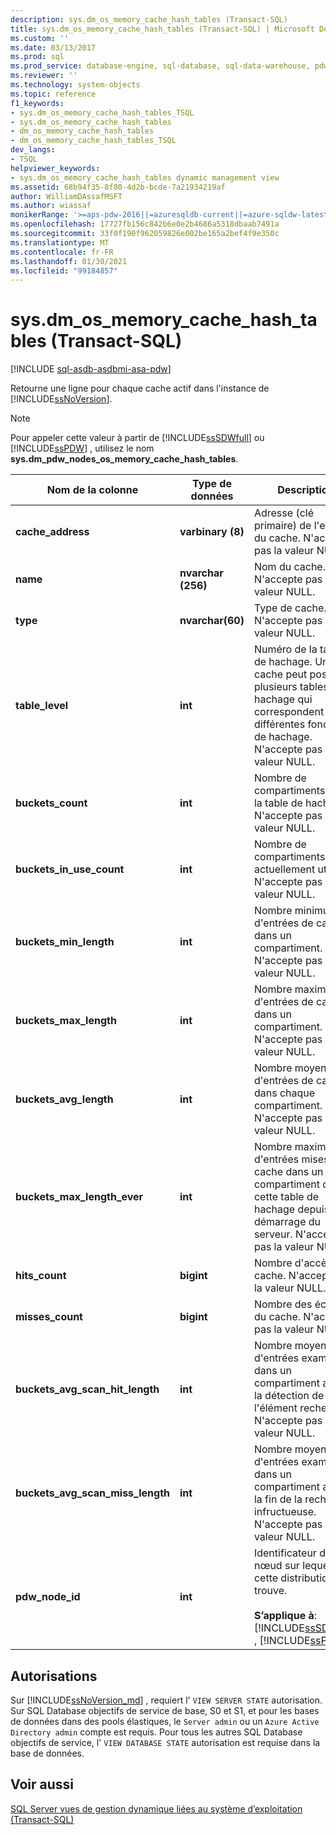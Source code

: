 ```yaml
---
description: sys.dm_os_memory_cache_hash_tables (Transact-SQL)
title: sys.dm_os_memory_cache_hash_tables (Transact-SQL) | Microsoft Docs
ms.custom: ''
ms.date: 03/13/2017
ms.prod: sql
ms.prod_service: database-engine, sql-database, sql-data-warehouse, pdw
ms.reviewer: ''
ms.technology: system-objects
ms.topic: reference
f1_keywords:
- sys.dm_os_memory_cache_hash_tables_TSQL
- sys.dm_os_memory_cache_hash_tables
- dm_os_memory_cache_hash_tables
- dm_os_memory_cache_hash_tables_TSQL
dev_langs:
- TSQL
helpviewer_keywords:
- sys.dm_os_memory_cache_hash_tables dynamic management view
ms.assetid: 68b94f35-8f80-4d2b-bcde-7a21934219af
author: WilliamDAssafMSFT
ms.author: wiassaf
monikerRange: '>=aps-pdw-2016||=azuresqldb-current||=azure-sqldw-latest||>=sql-server-2016||>=sql-server-linux-2017||=azuresqldb-mi-current'
ms.openlocfilehash: 17727fb156c842b6e0e2b4686a5318dbaab7491a
ms.sourcegitcommit: 33f0f190f962059826e002be165a2bef4f9e350c
ms.translationtype: MT
ms.contentlocale: fr-FR
ms.lasthandoff: 01/30/2021
ms.locfileid: "99184857"
---
```

# <a name="sysdm_os_memory_cache_hash_tables-transact-sql"></a>sys.dm_os_memory_cache_hash_tables (Transact-SQL)
[!INCLUDE [sql-asdb-asdbmi-asa-pdw](../../includes/applies-to-version/sql-asdb-asdbmi-asa-pdw.md)]

  Retourne une ligne pour chaque cache actif dans l'instance de [!INCLUDE[ssNoVersion](../../includes/ssnoversion-md.md)].  
  
> [!NOTE]  
>  Pour appeler cette valeur à partir de [!INCLUDE[ssSDWfull](../../includes/sssdwfull-md.md)] ou [!INCLUDE[ssPDW](../../includes/sspdw-md.md)] , utilisez le nom **sys.dm_pdw_nodes_os_memory_cache_hash_tables**.  
  
|Nom de la colonne|Type de données|Description|  
|-----------------|---------------|-----------------|  
|**cache_address**|**varbinary (8)**|Adresse (clé primaire) de l'entrée du cache. N'accepte pas la valeur NULL.|  
|**name**|**nvarchar (256)**|Nom du cache. N'accepte pas la valeur NULL.|  
|**type**|**nvarchar(60)**|Type de cache. N'accepte pas la valeur NULL.|  
|**table_level**|**int**|Numéro de la table de hachage. Un cache peut posséder plusieurs tables de hachage qui correspondent à différentes fonctions de hachage. N'accepte pas la valeur NULL.|  
|**buckets_count**|**int**|Nombre de compartiments dans la table de hachage. N'accepte pas la valeur NULL.|  
|**buckets_in_use_count**|**int**|Nombre de compartiments actuellement utilisés. N'accepte pas la valeur NULL.|  
|**buckets_min_length**|**int**|Nombre minimum d'entrées de cache dans un compartiment. N'accepte pas la valeur NULL.|  
|**buckets_max_length**|**int**|Nombre maximum d'entrées de cache dans un compartiment. N'accepte pas la valeur NULL.|  
|**buckets_avg_length**|**int**|Nombre moyen d'entrées de cache dans chaque compartiment. N'accepte pas la valeur NULL.|  
|**buckets_max_length_ever**|**int**|Nombre maximum d'entrées mises en cache dans un compartiment de cette table de hachage depuis le démarrage du serveur. N'accepte pas la valeur NULL.|  
|**hits_count**|**bigint**|Nombre d'accès au cache. N'accepte pas la valeur NULL.|  
|**misses_count**|**bigint**|Nombre des échecs du cache. N'accepte pas la valeur NULL.|  
|**buckets_avg_scan_hit_length**|**int**|Nombre moyen d'entrées examinées dans un compartiment avant la détection de l'élément recherché. N'accepte pas la valeur NULL.|  
|**buckets_avg_scan_miss_length**|**int**|Nombre moyen d'entrées examinées dans un compartiment avant la fin de la recherche infructueuse. N'accepte pas la valeur NULL.|  
|**pdw_node_id**|**int**|Identificateur du nœud sur lequel cette distribution se trouve.<br /><br /> **S’applique à**: [!INCLUDE[ssSDWfull](../../includes/sssdwfull-md.md)] , [!INCLUDE[ssPDW](../../includes/sspdw-md.md)]|  
  
## <a name="permissions"></a>Autorisations 

Sur [!INCLUDE[ssNoVersion_md](../../includes/ssnoversion-md.md)] , requiert l' `VIEW SERVER STATE` autorisation.   
Sur SQL Database objectifs de service de base, S0 et S1, et pour les bases de données dans des pools élastiques, le `Server admin` ou un `Azure Active Directory admin` compte est requis. Pour tous les autres SQL Database objectifs de service, l' `VIEW DATABASE STATE` autorisation est requise dans la base de données.   

## <a name="see-also"></a>Voir aussi  
 
  [SQL Server vues de gestion dynamique liées au système d’exploitation &#40;Transact-SQL&#41;](../../relational-databases/system-dynamic-management-views/sql-server-operating-system-related-dynamic-management-views-transact-sql.md)  
  
  


